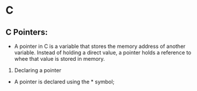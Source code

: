 # C

## C Pointers: 
- A pointer in C is a variable that stores the memory address of another variable. Instead of holding a direct value, a pointer holds a reference to whee that value is stored in memory. 

1. Declaring a pointer
- A pointer is declared using the * symbol; 
```C

```

